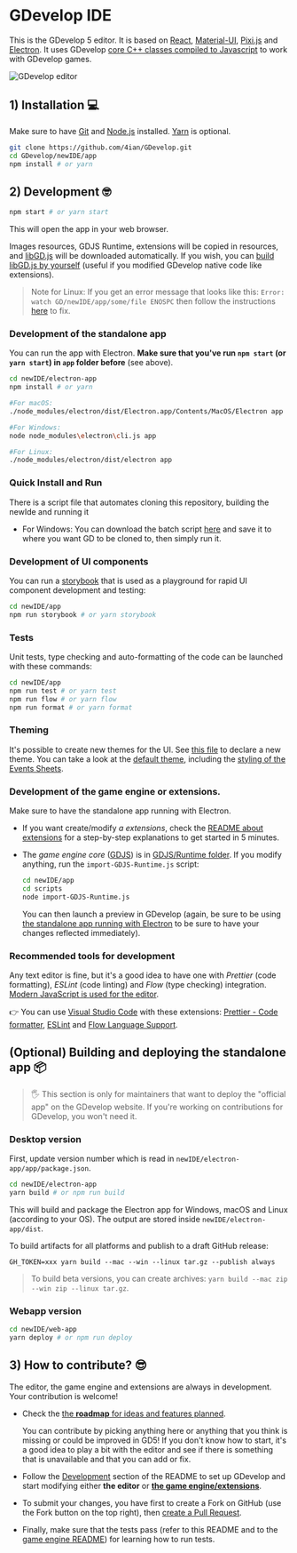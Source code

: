# GDevelop IDE

This is the GDevelop 5 editor. It is based on [React](https://facebook.github.io/react/), [Material-UI](http://www.material-ui.com), [Pixi.js](https://github.com/pixijs/pixi.js) and [Electron](https://electron.atom.io/).
It uses GDevelop [core C++ classes compiled to Javascript](https://github.com/4ian/GDevelop.js) to work with GDevelop games.

![GDevelop editor](https://raw.githubusercontent.com/4ian/GDevelop/master/newIDE/gd-ide-screenshot.png "GDevelop editor")

## 1) Installation 💻 

Make sure to have [Git](https://git-scm.com/) and [Node.js](https://nodejs.org) installed. [Yarn](https://yarnpkg.com) is optional.

```bash
git clone https://github.com/4ian/GDevelop.git
cd GDevelop/newIDE/app
npm install # or yarn
```

## 2) Development 🤓

```bash
npm start # or yarn start
```

This will open the app in your web browser.

Images resources, GDJS Runtime, extensions will be copied in resources, and [libGD.js](https://github.com/4ian/GDevelop.js) will be downloaded automatically. If you wish, you can
[build libGD.js by yourself](https://github.com/4ian/GDevelop.js) (useful if you modified GDevelop native code like extensions).

> Note for Linux: If you get an error message that looks like this:
`Error: watch GD/newIDE/app/some/file ENOSPC` then follow the instructions [here](https://stackoverflow.com/questions/22475849/node-js-error-enospc) to fix.

### Development of the standalone app

You can run the app with Electron. **Make sure that you've run `npm start` (or `yarn start`) in `app` folder before** (see above).

```bash
cd newIDE/electron-app
npm install # or yarn

#For macOS:
./node_modules/electron/dist/Electron.app/Contents/MacOS/Electron app

#For Windows:
node node_modules\electron\cli.js app

#For Linux:
./node_modules/electron/dist/electron app
```

### Quick Install and Run

There is a script file that automates cloning this repository, building the newIde and running it

* For Windows: You can download the batch script [here](https://raw.githubusercontent.com/4ian/GDevelop/master/scripts/gitCloneAndBuildGD.bat) and save it to where you want GD to be cloned to, then simply run it.


### Development of UI components

You can run a [storybook](https://github.com/storybooks/storybook) that is used as a playground for rapid UI component development and testing:

```bash
cd newIDE/app
npm run storybook # or yarn storybook
```

### Tests

Unit tests, type checking and auto-formatting of the code can be launched with these commands:

```bash
cd newIDE/app
npm run test # or yarn test
npm run flow # or yarn flow
npm run format # or yarn format
```

### Theming

It's possible to create new themes for the UI. See [this file](https://github.com/4ian/GDevelop/blob/master/newIDE/app/src/UI/Theme/index.js) to declare a new theme. You can take a look at the [default theme](https://github.com/4ian/GDevelop/blob/master/newIDE/app/src/UI/Theme/DefaultTheme/index.js), including the [styling of the Events Sheets](https://github.com/4ian/GDevelop/blob/master/newIDE/app/src/UI/Theme/DefaultTheme/EventsSheet.css).

### Development of the game engine or extensions.

Make sure to have the standalone app running with Electron.

* If you want create/modify *a extensions*, check the [README about extensions](./README-extensions.md) for a step-by-step explanations to get started in 5 minutes.

* The *game engine core* ([GDJS](https://github.com/4ian/GDevelop/tree/master/GDJS)) is in [GDJS/Runtime folder](https://github.com/4ian/GDevelop/tree/master/GDJS/Runtime). If you modify anything, run the `import-GDJS-Runtime.js` script:

  ```bash
  cd newIDE/app
  cd scripts
  node import-GDJS-Runtime.js
  ```

  You can then launch a preview in GDevelop (again, be sure to be using [the standalone app running with Electron](https://github.com/4ian/GDevelop/blob/master/newIDE/README.md#development-of-the-standalone-app) to be sure to have your changes reflected immediately).

### Recommended tools for development

Any text editor is fine, but it's a good idea to have one with *Prettier* (code formatting), *ESLint* (code linting) and *Flow* (type checking) integration. [Modern JavaScript is used for the editor](https://github.com/4ian/GDevelop/blob/master/newIDE/docs/Supported-JavaScript-features-and-coding-style.md).

👉 You can use [Visual Studio Code](https://code.visualstudio.com) with these extensions: [Prettier - Code formatter](https://marketplace.visualstudio.com/items?itemName=esbenp.prettier-vscode), [ESLint](https://marketplace.visualstudio.com/items?itemName=dbaeumer.vscode-eslint) and [Flow Language Support](https://github.com/flowtype/flow-for-vscode).

## (Optional) Building and deploying the standalone app 📦

> 🖐 This section is only for maintainers that want to deploy the "official app" on the GDevelop website. If you're working on contributions for GDevelop, you won't need it.

### Desktop version

First, update version number which is read in `newIDE/electron-app/app/package.json`.

```bash
cd newIDE/electron-app
yarn build # or npm run build
```

This will build and package the Electron app for Windows, macOS and Linux (according to your OS). The output are stored inside `newIDE/electron-app/dist`.

To build artifacts for all platforms and publish to a draft GitHub release:

```
GH_TOKEN=xxx yarn build --mac --win --linux tar.gz --publish always
```

> To build beta versions, you can create archives: `yarn build --mac zip --win zip --linux tar.gz`.

### Webapp version

```bash
cd newIDE/web-app
yarn deploy # or npm run deploy
```

## 3) How to contribute? 😎

The editor, the game engine and extensions are always in development. Your contribution is welcome!

* Check the [the **roadmap** for ideas and features planned](https://trello.com/b/qf0lM7k8/gdevelop-roadmap).
  
  You can contribute by picking anything here or anything that you think is missing or could be improved in GD5! If you don't know how to start, it's a good idea to play a bit with the editor and see if there is something that is unavailable and that you can add or fix.

* Follow the [Development](https://github.com/4ian/GDevelop/tree/master/newIDE#development) section of the README to set up GDevelop and start modifying either **the editor** or **[the game engine/extensions](https://github.com/4ian/GDevelop/tree/master/newIDE#development-of-the-game-engine-or-extensions)**.

* To submit your changes, you have first to create a Fork on GitHub (use the Fork button on the top right), then [create a Pull Request](https://help.github.com/articles/creating-a-pull-request-from-a-fork/).

* Finally, make sure that the tests pass (refer to this README and to the [game engine README](https://github.com/4ian/GDevelop/tree/master/GDJS)) for learning how to run tests.
